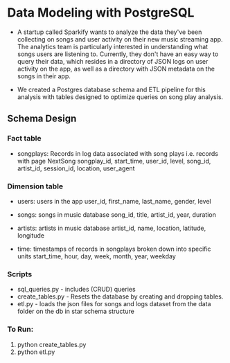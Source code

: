 # Data Modeling with PostgreSQL <br>

 - A startup called Sparkify wants to analyze the data they've been collecting on songs and user activity on their new music streaming app. The analytics team is particularly interested in understanding what songs users are listening to. Currently, they don't have an easy way to query their data, which resides in a directory of JSON logs on user activity on the app, as well as a directory with JSON metadata on the songs in their app. <br>

- We created a Postgres database schema and ETL pipeline for this analysis with tables designed to optimize queries on song play analysis.

## Schema Design<br>
### Fact table <br>
   - songplays: Records in log data associated with song plays i.e. records with page NextSong songplay_id, start_time, user_id, level, song_id, artist_id, session_id, location, user_agent <br>
 
### Dimension table <br>
   - users: users in the app user_id, first_name, last_name, gender, level

   - songs: songs in music database song_id, title, artist_id, year, duration

   - artists: artists in music database artist_id, name, location, latitude, longitude

   - time: timestamps of records in songplays broken down into specific units start_time, hour, day, week, month, year, weekday

 
### Scripts<br>
- sql_queries.py - includes (CRUD) queries <br>
- create_tables.py - Resets the database by creating and dropping tables. <br>
- etl.py - loads the json files for songs and logs dataset from the data folder on the db in star schema structure <br>

### To Run: <br>
1. python create_tables.py <br>
2. python etl.py
